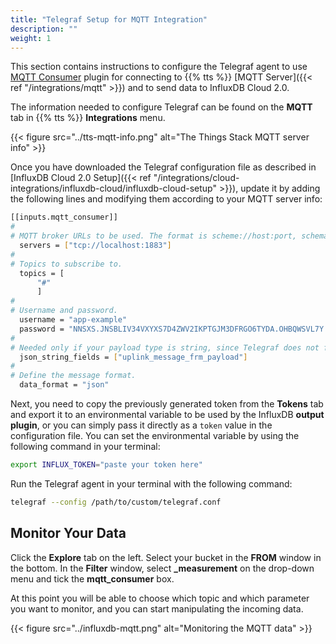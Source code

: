 ```yaml
---
title: "Telegraf Setup for MQTT Integration"
description: ""
weight: 1
---
```


This section contains instructions to configure the Telegraf agent to use [MQTT Consumer](https://github.com/influxdata/telegraf/tree/master/plugins/inputs/mqtt_consumer) plugin for connecting to {{% tts %}} [MQTT Server]({{< ref "/integrations/mqtt" >}}) and to send data to InfluxDB Cloud 2.0.

<!--more-->

The information needed to configure Telegraf can be found on the **MQTT** tab in {{% tts %}} **Integrations** menu.

{{< figure src="../tts-mqtt-info.png" alt="The Things Stack MQTT server info" >}}

Once you have downloaded the Telegraf configuration file as described in [InfluxDB Cloud 2.0 Setup]({{< ref "/integrations/cloud-integrations/influxdb-cloud/influxdb-cloud-setup" >}}), update it by adding the following lines and modifying them according to your MQTT server info:

```bash
[[inputs.mqtt_consumer]]
#
# MQTT broker URLs to be used. The format is scheme://host:port, schema can be tcp, ssl, or ws.
  servers = ["tcp://localhost:1883"]
#
# Topics to subscribe to.
  topics = [
      "#"
      ]
#
# Username and password.
  username = "app-example"
  password = "NNSXS.JNSBLIV34VXYXS7D4ZWV2IKPTGJM3DFRGO6TYDA.OHBQWSVL7Y.........."
#
# Needed only if your payload type is string, since Telegraf does not forward data of this type by default.
  json_string_fields = ["uplink_message_frm_payload"]
#
# Define the message format.
  data_format = "json"
```

Next, you need to copy the previously generated token from the **Tokens** tab and export it to an environmental variable to be used by the InfluxDB **output plugin**, or you can simply pass it directly as a `token` value in the configuration file. You can set the environmental variable by using the following command in your terminal:

```bash
export INFLUX_TOKEN="paste your token here"
```

Run the Telegraf agent in your terminal with the following command:

```bash
telegraf --config /path/to/custom/telegraf.conf
```

## Monitor Your Data

Click the **Explore** tab on the left. Select your bucket in the **FROM** window in the bottom. In the **Filter** window, select **_measurement** on the drop-down menu and tick the **mqtt_consumer** box. 

At this point you will be able to choose which topic and which parameter you want to monitor, and you can start manipulating the incoming data.

{{< figure src="../influxdb-mqtt.png" alt="Monitoring the MQTT data" >}}